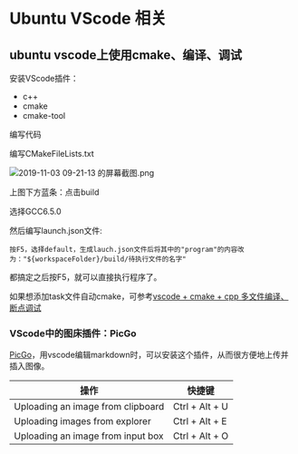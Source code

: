 # Ubuntu VScode 相关

## ubuntu vscode上使用cmake、编译、调试
安装VScode插件：
* c++
* cmake
* cmake-tool

编写代码

编写CMakeFileLists.txt

![2019-11-03 09-21-13 的屏幕截图.png](https://i.loli.net/2019/11/03/P4DIYXcMxoHNuA6.png)

上图下方蓝条：点击build

选择GCC6.5.0

然后编写launch.json文件:　
    
    按F5，选择default，生成lauch.json文件后将其中的"program"的内容改为："${workspaceFolder}/build/待执行文件的名字"

都搞定之后按F5，就可以直接执行程序了。

如果想添加task文件自动cmake，可参考[vscode + cmake + cpp 多文件编译、断点调试](https://blog.csdn.net/zhulinmanbu114/article/details/90754803)

### VScode中的图床插件：PicGo

[PicGo](https://marketplace.visualstudio.com/items?itemName=Spades.vs-picgo)，用vscode编辑markdown时，可以安装这个插件，从而很方便地上传并插入图像。

操作|快捷键
---|---
Uploading an image from clipboard | Ctrl + Alt + U 
Uploading images from explorer | Ctrl + Alt + E
Uploading an image from input box | Ctrl + Alt + O
